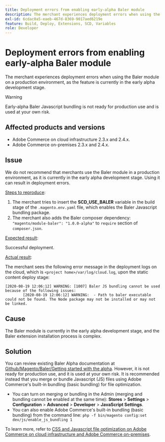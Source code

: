 ```yaml
---
title: Deployment errors from enabling early-alpha Baler module
description: The merchant experiences deployment errors when using the Baler module on a production environment, as the feature is currently in the early alpha development stage.
exl-id: 6cdac0a5-eaeb-467d-8369-9017aed6219e
feature: Build, Deploy, Extensions, SCD, Variables
role: Developer
---
```

# Deployment errors from enabling early-alpha Baler module

The merchant experiences deployment errors when using the Baler module on a production environment, as the feature is currently in the early alpha development stage.

>[!WARNING]
>
>Early-alpha Baler Javascript bundling is not ready for production use and is used at your own risk.

## Affected products and versions

* Adobe Commerce on cloud infrastructure 2.3.x and 2.4.x.
* Adobe Commerce on-premises 2.3.x and 2.4.x.

## Issue

We do not recommend that merchants use the Baler module in a production environment, as it is currently in the early alpha development stage. Using it can result in deployment errors.

<u>Steps to reproduce</u>:

1. The merchant tries to insert the **SCD\_USE\_BALER** variable in the build stage of the `.magento.env.yaml` file, which enables the Baler Javascript bundling package.
1. The merchant also adds the Baler composer dependency: `"magento/module-baler": "1.0.0-alpha"` to `require` section of `composer.json`.

<u>Expected result</u>:

Successful deployment.

<u>Actual result</u>:

The merchant sees the following error message in the deployment logs on the cloud, which is `<project home>/var/log/cloud.log`, upon the static content deploy stage:

```
[2020-08-19 12:06:12] WARNING: [1007] Baler JS bundling cannot be used because of the following issues:
        [2020-08-19 12:06:12] WARNING:  - Path to baler executable could not be found. The Node package may not be installed or may not be linked.
```

## Cause

The Baler module is currently in the early alpha development stage, and the Baler extension installation process is complex.

## Solution

You can review existing Baler Alpha documentation at [Github/Magento/Baler/Getting started with the alpha](https://github.com/magento/baler/blob/master/docs/ALPHA.md). However, it is not ready for production use, and it is used at your own risk. It is recommended instead that you merge or bundle Javascript (JS) files using Adobe Commerce's built-in bundling (basic bundling) for file optimization.

* You can turn on merging or bundling in the Admin (merging and bundling cannot be enabled at the same time): **Stores** > **Settings** > **Configuration** > **Advanced** > **Developer** > **JavaScript Settings**.
* You can also enable Adobe Commerce's built-in bundling (basic bundling) from the command line: `php -f bin/magento config:set dev/js/enable_js_bundling 1`

To learn more, refer to [CSS and Javascript file optimization on Adobe Commerce on cloud infrastructure and Adobe Commerce on-premises](https://support.magento.com/hc/en-us/articles/360044482152).
